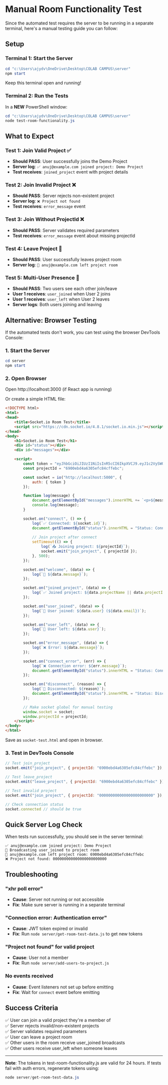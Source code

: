 # Manual Room Functionality Test

Since the automated test requires the server to be running in a separate terminal, here's a manual testing guide you can follow:

## Setup

### Terminal 1: Start the Server
```powershell
cd "c:\Users\ajydv\OneDrive\Desktop\COLAB CAMPUS\server"
npm start
```

Keep this terminal open and running!

### Terminal 2: Run the Tests
In a **NEW** PowerShell window:
```powershell
cd "c:\Users\ajydv\OneDrive\Desktop\COLAB CAMPUS\server"
node test-room-functionality.js
```

## What to Expect

### Test 1: Join Valid Project ✅
- **Should PASS**: User successfully joins the Demo Project
- **Server log**: `✅ anuj@example.com joined project: Demo Project`
- **Test receives**: `joined_project` event with project details

### Test 2: Join Invalid Project ❌
- **Should PASS**: Server rejects non-existent project
- **Server log**: `❌ Project not found`
- **Test receives**: `error_message` event

### Test 3: Join Without ProjectId ❌
- **Should PASS**: Server validates required parameters
- **Test receives**: `error_message` event about missing projectId

### Test 4: Leave Project 🚪
- **Should PASS**: User successfully leaves project room
- **Server log**: `🚪 anuj@example.com left project room`

### Test 5: Multi-User Presence 👥
- **Should PASS**: Two users see each other join/leave
- **User 1 receives**: `user_joined` when User 2 joins
- **User 1 receives**: `user_left` when User 2 leaves
- **Server logs**: Both users joining and leaving

## Alternative: Browser Testing

If the automated tests don't work, you can test using the browser DevTools Console:

### 1. Start the Server
```powershell
cd server
npm start
```

### 2. Open Browser
Open http://localhost:3000 (if React app is running)

Or create a simple HTML file:

```html
<!DOCTYPE html>
<html>
<head>
    <title>Socket.io Room Test</title>
    <script src="https://cdn.socket.io/4.8.1/socket.io.min.js"></script>
</head>
<body>
    <h1>Socket.io Room Test</h1>
    <div id="status"></div>
    <div id="messages"></div>

    <script>
        const token = "eyJhbGciOiJIUzI1NiIsInR5cCI6IkpXVCJ9.eyJ1c2VySWQiOiI2OGZjZTc4ZTA0YTYwOTRlZWIzYWE4ZWEiLCJpYXQiOjE3NjE2ODYzODAsImV4cCI6MTc2MTc3Mjc4MH0.7NqTO0oQObnJuZrlxTxXeZ-NylLTyEkm8EBeo7NM8kk";
        const projectId = "6900ebd4a6305efc84cffebc";

        const socket = io("http://localhost:5000", {
            auth: { token }
        });

        function log(message) {
            document.getElementById("messages").innerHTML += `<p>${message}</p>`;
            console.log(message);
        }

        socket.on("connect", () => {
            log(`✅ Connected: ${socket.id}`);
            document.getElementById("status").innerHTML = "Status: Connected";
            
            // Join project after connect
            setTimeout(() => {
                log(`📤 Joining project: ${projectId}`);
                socket.emit("join_project", { projectId });
            }, 500);
        });

        socket.on("welcome", (data) => {
            log(`👋 ${data.message}`);
        });

        socket.on("joined_project", (data) => {
            log(`✅ Joined project: ${data.projectName || data.projectId}`);
        });

        socket.on("user_joined", (data) => {
            log(`👤 User joined: ${data.user} (${data.email})`);
        });

        socket.on("user_left", (data) => {
            log(`🚪 User left: ${data.user}`);
        });

        socket.on("error_message", (data) => {
            log(`❌ Error: ${data.message}`);
        });

        socket.on("connect_error", (err) => {
            log(`❌ Connection error: ${err.message}`);
            document.getElementById("status").innerHTML = "Status: Connection Failed";
        });

        socket.on("disconnect", (reason) => {
            log(`🔌 Disconnected: ${reason}`);
            document.getElementById("status").innerHTML = "Status: Disconnected";
        });

        // Make socket global for manual testing
        window.socket = socket;
        window.projectId = projectId;
    </script>
</body>
</html>
```

Save as `socket-test.html` and open in browser.

### 3. Test in DevTools Console

```javascript
// Test join_project
socket.emit("join_project", { projectId: "6900ebd4a6305efc84cffebc" });

// Test leave_project
socket.emit("leave_project", { projectId: "6900ebd4a6305efc84cffebc" });

// Test invalid project
socket.emit("join_project", { projectId: "000000000000000000000000" });

// Check connection status
socket.connected // should be true
```

## Quick Server Log Check

When tests run successfully, you should see in the server terminal:

```
✅ anuj@example.com joined project: Demo Project
👤 Broadcasting user_joined to project room
🚪 anuj@example.com left project room: 6900ebd4a6305efc84cffebc
❌ Project not found: 000000000000000000000000
```

## Troubleshooting

### "xhr poll error"
- **Cause**: Server not running or not accessible
- **Fix**: Make sure server is running in a separate terminal

### "Connection error: Authentication error"
- **Cause**: JWT token expired or invalid
- **Fix**: Run `node server/get-room-test-data.js` to get new tokens

### "Project not found" for valid project
- **Cause**: User not a member
- **Fix**: Run `node server/add-users-to-project.js`

### No events received
- **Cause**: Event listeners not set up before emitting
- **Fix**: Wait for `connect` event before emitting

## Success Criteria

✅ User can join a valid project they're a member of  
✅ Server rejects invalid/non-existent projects  
✅ Server validates required parameters  
✅ User can leave a project room  
✅ Other users in the room receive user_joined broadcasts  
✅ Other users receive user_left when someone leaves  

---

**Note**: The tokens in test-room-functionality.js are valid for 24 hours. If tests fail with auth errors, regenerate tokens using:
```powershell
node server/get-room-test-data.js
```
